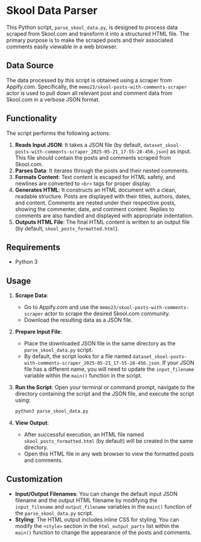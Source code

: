 # Skool Data Parser

This Python script, `parse_skool_data.py`, is designed to process data scraped from Skool.com and transform it into a structured HTML file. The primary purpose is to make the scraped posts and their associated comments easily viewable in a web browser.

## Data Source

The data processed by this script is obtained using a scraper from Appify.com. Specifically, the `memo23/skool-posts-with-comments-scraper` actor is used to pull down all relevant post and comment data from Skool.com in a verbose JSON format.

## Functionality

The script performs the following actions:

1.  **Reads Input JSON**: It takes a JSON file (by default, `dataset_skool-posts-with-comments-scraper_2025-05-21_17-55-28-456.json`) as input. This file should contain the posts and comments scraped from Skool.com.
2.  **Parses Data**: It iterates through the posts and their nested comments.
3.  **Formats Content**: Text content is escaped for HTML safety, and newlines are converted to `<br>` tags for proper display.
4.  **Generates HTML**: It constructs an HTML document with a clean, readable structure. Posts are displayed with their titles, authors, dates, and content. Comments are nested under their respective posts, showing the commenter, date, and comment content. Replies to comments are also handled and displayed with appropriate indentation.
5.  **Outputs HTML File**: The final HTML content is written to an output file (by default, `skool_posts_formatted.html`).

## Requirements

-   Python 3

## Usage

1.  **Scrape Data**:
    *   Go to Appify.com and use the `memo23/skool-posts-with-comments-scraper` actor to scrape the desired Skool.com community.
    *   Download the resulting data as a JSON file.

2.  **Prepare Input File**:
    *   Place the downloaded JSON file in the same directory as the `parse_skool_data.py` script.
    *   By default, the script looks for a file named `dataset_skool-posts-with-comments-scraper_2025-05-21_17-55-28-456.json`. If your JSON file has a different name, you will need to update the `input_filename` variable within the `main()` function in the script.

3.  **Run the Script**:
    Open your terminal or command prompt, navigate to the directory containing the script and the JSON file, and execute the script using:
    ```bash
    python3 parse_skool_data.py
    ```

4.  **View Output**:
    *   After successful execution, an HTML file named `skool_posts_formatted.html` (by default) will be created in the same directory.
    *   Open this HTML file in any web browser to view the formatted posts and comments.

## Customization

-   **Input/Output Filenames**: You can change the default input JSON filename and the output HTML filename by modifying the `input_filename` and `output_filename` variables in the `main()` function of the `parse_skool_data.py` script.
-   **Styling**: The HTML output includes inline CSS for styling. You can modify the `<style>` section in the `html_output_parts` list within the `main()` function to change the appearance of the posts and comments. 